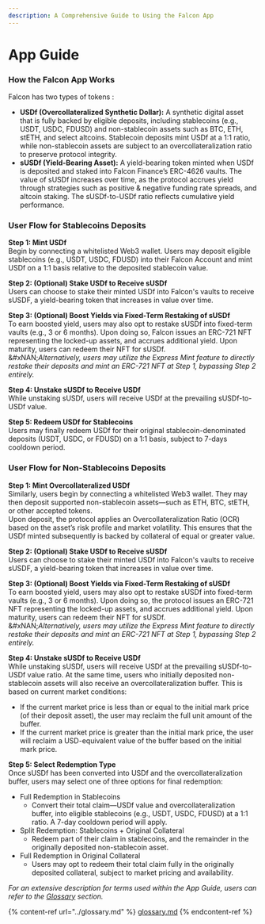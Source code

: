 ```yaml
---
description: A Comprehensive Guide to Using the Falcon App
---
```


# App Guide

### **How the Falcon App Works**

Falcon has two types of tokens :

* **USDf (Overcollateralized Synthetic Dollar):** A synthetic digital asset that is fully backed by eligible deposits, including stablecoins (e.g., USDT, USDC, FDUSD) and non-stablecoin assets such as BTC, ETH, stETH, and select altcoins. Stablecoin deposits mint USDf at a 1:1 ratio, while non-stablecoin assets are subject to an overcollateralization ratio to preserve protocol integrity.
* **sUSDf (Yield-Bearing Asset):** A yield-bearing token minted when USDf is deposited and staked into Falcon Finance’s ERC-4626 vaults. The value of sUSDf increases over time, as the protocol accrues yield through strategies such as positive & negative funding rate spreads, and altcoin staking. The sUSDf-to-USDf ratio reflects cumulative yield performance.

### **User Flow for Stablecoins Deposits**

**Step 1: Mint USDf**\
Begin by connecting a whitelisted Web3 wallet. Users may deposit eligible stablecoins (e.g., USDT, USDC, FDUSD) into their Falcon Account and mint USDf on a 1:1 basis relative to the deposited stablecoin value.

**Step 2: (Optional) Stake USDf to Receive sUSDf**\
Users can choose to stake their minted USDf into Falcon's vaults to receive sUSDF, a yield-bearing token that increases in value over time.

**Step 3: (Optional) Boost Yields via Fixed-Term Restaking of sUSDf**\
To earn boosted yield, users may also opt to restake sUSDf into fixed-term vaults (e.g., 3 or 6 months). Upon doing so, Falcon issues an ERC-721 NFT representing the locked-up assets, and accrues additional yield. Upon maturity, users can redeem their NFT for sUSDf.\
&#xNAN;_&#x41;lternatively, users may utilize the Express Mint feature to directly restake their deposits and mint an ERC-721 NFT at Step 1, bypassing Step 2 entirely._&#x20;

**Step 4: Unstake sUSDf to Receive USDf**\
While unstaking sUSDf, users will receive USDf at the prevailing sUSDf-to-USDf value.&#x20;

**Step 5: Redeem USDf for Stablecoins**\
Users may finally redeem USDf for their original stablecoin-denominated deposits (USDT, USDC, or FDUSD) on a 1:1 basis, subject to 7-days cooldown period.

### **User Flow for Non-Stablecoins Deposits**

**Step 1: Mint Overcollateralized USDf**\
Similarly, users begin by connecting a whitelisted Web3 wallet. They may then deposit supported non-stablecoin assets—such as ETH, BTC, stETH, or other accepted tokens.\
Upon deposit, the protocol applies an Overcollateralization Ratio (OCR) based on the asset’s risk profile and market volatility. This ensures that the USDf minted subsequently is backed by collateral of equal or greater value.

**Step 2: (Optional) Stake USDf to Receive sUSDf**\
Users can choose to stake their minted USDf into Falcon's vaults to receive sUSDF, a yield-bearing token that increases in value over time.

**Step 3: (Optional) Boost Yields via Fixed-Term Restaking of sUSDf**\
To earn boosted yield, users may also opt to restake sUSDf into fixed-term vaults (e.g., 3 or 6 months). Upon doing so, the protocol issues an ERC-721 NFT representing the locked-up assets, and accrues additional yield. Upon maturity, users can redeem their NFT for sUSDf.\
&#xNAN;_&#x41;lternatively, users may utilize the Express Mint feature to directly restake their deposits and mint an ERC-721 NFT at Step 1, bypassing Step 2 entirely._

**Step 4: Unstake sUSDf to Receive USDf**\
While unstaking sUSDf, users will receive USDf at the prevailing sUSDf-to-USDf value ratio. At the same time, users who initially deposited non-stablecoin assets will also receive an overcollateralization buffer. This is based on current market conditions:

* If the current market price is less than or equal to the initial mark price (of their deposit asset), the user may reclaim the full unit amount of the buffer.
* If the current market price is greater than the initial mark price, the user will reclaim a USD-equivalent value of the buffer based on the initial mark price.

**Step 5: Select Redemption Type** \
Once sUSDf has been converted into USDf and the overcollateralization buffer, users may select one of three options for final redemption:

* Full Redemption in Stablecoins
  * Convert their total claim—USDf value and overcollateralization buffer, into eligible stablecoins (e.g., USDT, USDC, FDUSD) at a 1:1 ratio. A 7-day cooldown period will apply.
* Split Redemption: Stablecoins + Original Collateral
  * Redeem part of their claim in stablecoins, and the remainder in the originally deposited non-stablecoin asset.
* Full Redemption in Original Collateral
  * Users may opt to redeem their total claim fully in the originally deposited collateral, subject to market pricing and availability.

_For an extensive description for terms used within the App Guide, users can refer to the_ [_Glossary_](../glossary.md) _section._

{% content-ref url="../glossary.md" %}
[glossary.md](../glossary.md)
{% endcontent-ref %}
